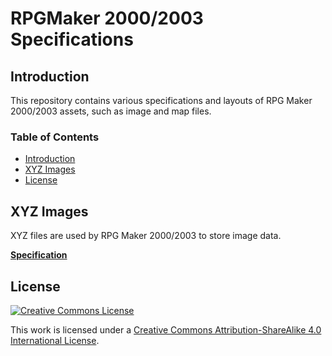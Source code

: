# RPGMaker 2000/2003 Specifications
## Introduction
This repository contains various specifications and layouts of RPG Maker 2000/2003 assets, such as image and map files.

### Table of Contents
* [Introduction](#introduction)
* [XYZ Images](#xyz-images)
* [License](#license)

## XYZ Images
XYZ files are used by RPG Maker 2000/2003 to store image data.

[__Specification__](xyz.md)

## License
[![Creative Commons License](https://i.creativecommons.org/l/by-sa/4.0/88x31.png)](http://creativecommons.org/licenses/by-sa/4.0/)

This work is licensed under a [Creative Commons Attribution-ShareAlike 4.0 International License](http://creativecommons.org/licenses/by-sa/4.0/).
